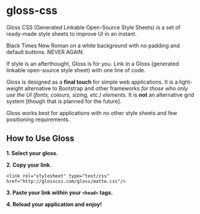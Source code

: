 # gloss-css
Gloss CSS (Generated Linkable Open-Source Style Sheets) is a set of ready-made style sheets to improve UI in an instant.

Black Times New Roman on a white background with no padding and default buttons. NEVER AGAIN.

If style is an afterthought, Gloss is for you. Link in a Gloss (generated linkable open-source style sheet) with one line of code.

Gloss is designed as a **final touch** for simple web applications. It is a light-weight alternative to Bootstrap and other frameworks *for those who only use the UI (fonts, colours, sizing, etc.) elements*. It is **not** an alternative grid system [though that is planned for the future].

Gloss works best for applications with no other style sheets and few positioning requirements.

## How to Use Gloss

**1. Select your gloss.**

**2. Copy your link.**

`<link rel="stylesheet" type="text/css" href="http://glosscss.com/gloss/matte.css"/>`

**3. Paste your link within your `<head>` tags.**

**4. Reload your application and enjoy!**
  
  
